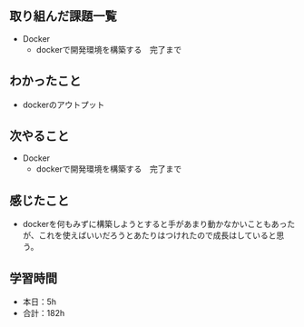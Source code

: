 ## 取り組んだ課題一覧
- Docker        
    - dockerで開発環境を構築する　完了まで    

## わかったこと             
- dockerのアウトプット             


                                                                                                                        
## 次やること
- Docker        
    - dockerで開発環境を構築する　完了まで    
    
## 感じたこと
- dockerを何もみずに構築しようとすると手があまり動かなかいこともあったが、これを使えばいいだろうとあたりはつけれたので成長はしていると思う。
                                                                                             
                                    
## 学習時間
- 本日：5h
- 合計：182h